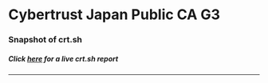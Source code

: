 # Cybertrust Japan Public CA G3
### Snapshot of crt.sh
##### Click [here](https://crt.sh/?q=13CE8789B9A61455C157B7EF523DBFA0DC09816E50E0ACA44AD59BA1FC67956A) for a live crt.sh report

---
